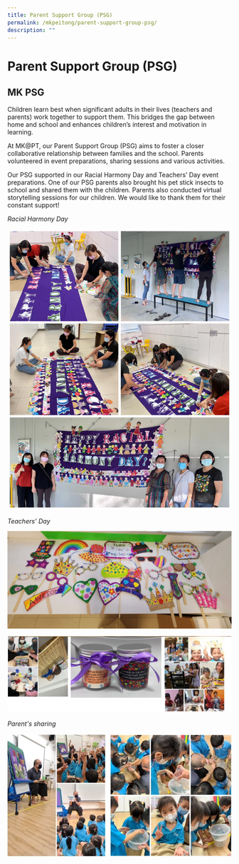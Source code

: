 ```yaml
---
title: Parent Support Group (PSG)
permalink: /mkpeitong/parent-support-group-psg/
description: ""
---
```

# Parent Support Group (PSG)


## MK PSG


Children learn best when significant adults in their lives (teachers and parents) work together to support them. This bridges the gap between home and school and enhances children’s interest and motivation in learning.   

  

At MK@PT, our Parent Support Group (PSG) aims to foster a closer collaborative relationship between families and the school. Parents volunteered in event preparations, sharing sessions and various activities. 

  

Our PSG supported in our Racial Harmony Day and Teachers’ Day event preparations. One of our PSG parents also brought his pet stick insects to school and shared them with the children. Parents also conducted virtual storytelling sessions for our children. We would like to thank them for their constant support!

  

  

_Racial Harmony Day_

![](/images/MK@Pei%20Tong/T3%20Racial%20Harmony%20Day.jpeg)

_Teachers’ Day_

![](/images/MK@Pei%20Tong/T3%20Teachers'%20Day%202.jpg)

![](/images/MK@Pei%20Tong/T3%20Teachers'%20Day%203.jpg)

_Parent's sharing_

![](/images/MK@Pei%20Tong/Parents'%20Sharing.jpg)